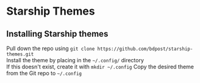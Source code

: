 # Starship Themes
## Installing Starship themes
Pull down the repo using `git clone https://github.com/bdpost/starship-themes.git`\
Install the theme by placing in the `~/.config/` directory\
If this doesn't exist, create it with `mkdir ~/.config`
Copy the desired theme from the Git repo to `~/.config`
